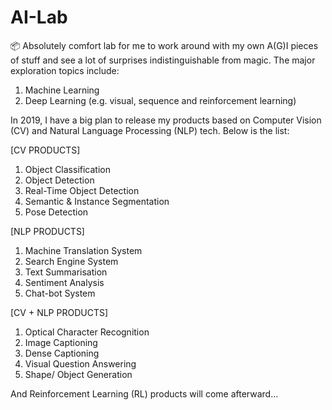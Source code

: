 # AI-Lab
📦 Absolutely comfort lab for me to work around with my own A(G)I pieces of stuff and see a lot of surprises indistinguishable from magic. The major exploration topics include:

1. Machine Learning
2. Deep Learning (e.g. visual, sequence and reinforcement learning)

In 2019, I have a big plan to release my products based on Computer Vision (CV) and Natural Language Processing (NLP) tech. Below is the list:

[CV PRODUCTS]
1. Object Classification
2. Object Detection
3. Real-Time Object Detection
4. Semantic & Instance Segmentation
5. Pose Detection

[NLP PRODUCTS]
1. Machine Translation System
2. Search Engine System
3. Text Summarisation
4. Sentiment Analysis
5. Chat-bot System

[CV + NLP PRODUCTS]
1. Optical Character Recognition
2. Image Captioning
3. Dense Captioning
4. Visual Question Answering
5. Shape/ Object Generation

And Reinforcement Learning (RL) products will come afterward...
